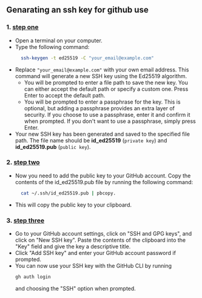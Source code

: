 ## Genarating an ssh key for github use

### 1. <u>step one</u>
- Open a terminal on your computer.
- Type the following command: 
  ```bash
    ssh-keygen -t ed25519 -C "your_email@example.com"
  ```
- Replace `"your_email@example.com"` with your own email address. This command will generate a new SSH key using the Ed25519 algorithm.
  - You will be prompted to enter a file path to save the new key. You can either accept the default path or specify a custom one. Press Enter to accept the default path.
  - You will be prompted to enter a passphrase for the key. This is optional, but adding a passphrase provides an extra layer of security. If you choose to use a passphrase, enter it and confirm it when prompted. If you don't want to use a passphrase, simply press Enter.
- Your new SSH key has been generated and saved to the specified file path. The file name should be **id_ed25519** (`private key`) and **id_ed25519.pub** (`public key`).

### 2. <u>step two</u>
- Now you need to add the public key to your GitHub account. Copy the contents of the id_ed25519.pub file by running the following command: 
    ```bash
      cat ~/.ssh/id_ed25519.pub | pbcopy.
    ``` 
- This will copy the public key to your clipboard.
### 3. <u>step three</u>
- Go to your GitHub account settings, click on "SSH and GPG keys", and click on "New SSH key". Paste the contents of the clipboard into the "Key" field and give the key a descriptive title.
- Click "Add SSH key" and enter your GitHub account password if prompted.
- You can now use your SSH key with the GitHub CLI by running 
    ```bash
    gh auth login
    ```
  and choosing the "SSH" option when prompted.